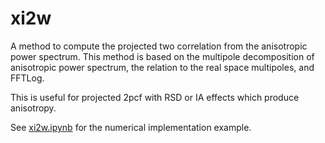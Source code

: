 # xi2w
A method to compute the projected two correlation from the anisotropic power spectrum.
This method is based on the multipole decomposition of anisotropic power spectrum,
the relation to the real space multipoles, and FFTLog.

This is useful for projected 2pcf with RSD or IA effects which produce anisotropy.

See [xi2w.ipynb](xi2w.ipynb) for the numerical implementation example.
